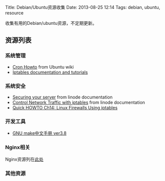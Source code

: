 Title: Debian/Ubuntu资源收集
Date: 2013-08-25 12:14
Tags: debian, ubuntu, resource

收集有用的Debian/ubuntu资源，不定期更新。

## 资源列表

### 系统管理

*  [Cron Howto](https://help.ubuntu.com/community/CronHowto) from Ubuntu wiki
*  [Iptables documentation and tutorials](http://www.netfilter.org/documentation/)
### 系统安全

*  [Securing your server](http://library.linode.com/securing-your-server) from linode documentation
*  [Control Network Traffic with iptables](http://library.linode.com/security/firewalls/iptables) from linode documentation
*  [Quick HOWTO Ch14: Linux Firewalls Using iptables](http://www.linuxhomenetworking.com/wiki/index.php/Quick_HOWTO_:_Ch14_:_Linux_Firewalls_Using_iptables)

### 开发工具

*  [GNU make中文手册 ver3.8](http://www.yayu.org/book/gnu_make/index.html)
### Nginx相关

Nginx资源列在[此处](/tools/nginx/resources)
### 其他资源

